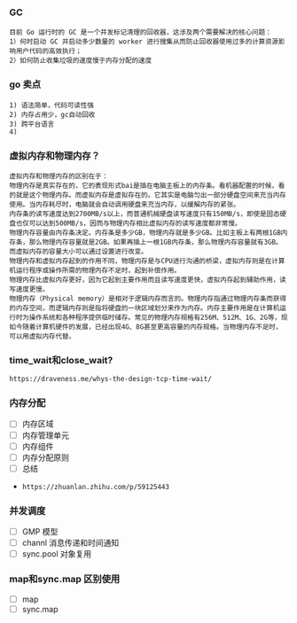 ### GC
```
目前 Go 运行时的 GC 是一个并发标记清理的回收器，这涉及两个需要解决的核心问题：
1）何时启动 GC 并启动多少数量的 worker 进行搜集从而防止回收器使用过多的计算资源影响用户代码的高效执行；
2）如何防止收集垃圾的速度慢于内存分配的速度
```
### go 卖点
```
1) 语法简单，代码可读性强
2) 内存占用少，gc自动回收
3) 跨平台语言
4) 
```
### 虚拟内存和物理内存？
```
虚拟内存和物理内存的区别在于：
物理内存是真实存在的，它的表现形式bai是插在电脑主板上的内存条。看机器配置的时候，看的就是这个物理内存。而虚拟内存是虚拟存在的。它其实是电脑匀出一部分硬盘空间来充当内存使用。当内存耗尽时，电脑就会自动调用硬盘来充当内存，以缓解内存的紧张。
内存条的读写速度达到2700MB/s以上，而普通机械硬盘读写速度只有150MB/s，即使是固态硬盘也仅可以达到500MB/s，因而与物理内存相比虚拟内存的读写速度都非常慢。
物理内存容量由内存条决定。内存条是多少GB，物理内存就是多少GB。比如主板上有两根1GB内存条，那么物理内存容量就是2GB。如果再插上一根1GB内存条，那么物理内存容量就有3GB。而虚拟内存的容量大小可以通过设置进行改变。
物理内存和虚拟内存起到的作用不同，物理内存是与CPU进行沟通的桥梁，虚拟内存则是在计算机运行程序或操作所需的物理内存不足时，起到补偿作用。
物理内存比虚拟内存更好，因为它起到主要作用而且读写速度更快，虚拟内存起到辅助作用，读写速度更慢。
物理内存（Physical memory）是相对于逻辑内存而言的。物理内存指通过物理内存条而获得的内存空间，而逻辑内存则是指将硬盘的一块区域划分来作为内存。内存主要作用是在计算机运行时为操作系统和各种程序提供临时储存。常见的物理内存规格有256M、512M、1G、2G等，现如今随着计算机硬件的发展，已经出现4G、8G甚至更高容量的内存规格。当物理内存不足时，可以用虚拟内存代替。
```
### time_wait和close_wait?
```
https://draveness.me/whys-the-design-tcp-time-wait/
```
### 内存分配
- [ ] 内存区域
- [ ] 内存管理单元
- [ ] 内存组件
- [ ] 内存分配原则
- [ ] 总结
- `https://zhuanlan.zhihu.com/p/59125443`
### 并发调度
- [ ] GMP 模型
- [ ] channl 消息传递和时间通知
- [ ] sync.pool 对象复用
### map和sync.map 区别使用
- [ ] map
- [ ]  sync.map
